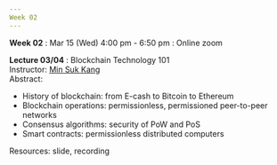 ```yaml
---
Week 02
---
```


<b>Week 02</b>
: Mar 15 (Wed) 4:00 pm - 6:50 pm
  : Online zoom

<b>Lecture 03/04</b>
: Blockchain Technology 101<br>
  Instructor: <a href="/kaist/staff/#Min Suk Kang">Min Suk Kang</a><br>
  Abstract: 
  <ul>
    <li>History of blockchain: from E-cash to Bitcoin to Ethereum</li>
    <li>Blockchain operations: permissionless, permissioned peer-to-peer networks</li>
    <li>Consensus algorithms: security of PoW and PoS</li>
    <li>Smart contracts: permissionless distributed computers</li>
  </ul>
  Resources: slide, recording
